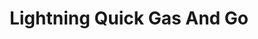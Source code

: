---
title: "Lightning Quick Gas And Go"
url: /petersburg/lightning-quick-gas-and-go/
shop: Lebensmittel
---